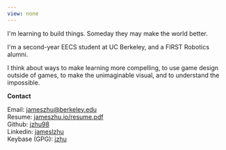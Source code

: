 ```yaml
---
view: none
---
```


I'm learning to build things. Someday they may make the world better.

I'm a second-year EECS student at UC Berkeley, and a FIRST Robotics alumni.

I think about ways to make learning more compelling, to use game design outside of
games, to make the unimaginable visual, and to understand the impossible.

**Contact**

Email: [jameszhu@berkeley.edu][email]  
Resume: [jameszhu.io/resume.pdf][resume]  
Github: [jzhu98][github]  
Linkedin: [jameslzhu][linkedin]  
Keybase (GPG): [jzhu][keybase]

<!-- ## Projects

## Experiments

## Notes -->

[email]: mailto:jameszhu@berkeley.edu
[resume]: https://jameszhu.io/resume.pdf
[github]: https://github.com/jzhu98
[linkedin]: https://www.linkedin.com/in/jameslzhu
[keybase]: https://keybase.io/jzhu